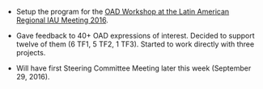 * Setup the program for the [OAD Workshop at the Latin American Regional IAU Meeting 2016](https://andeanroad.github.io/WorkshopLARIM2016/).  

* Gave feedback to 40+ OAD expressions of interest. Decided to support twelve of them (6 TF1, 5 TF2, 1 TF3). Started to work directly with three projects.

* Will have first Steering Committee Meeting later this week (September 29, 2016).



